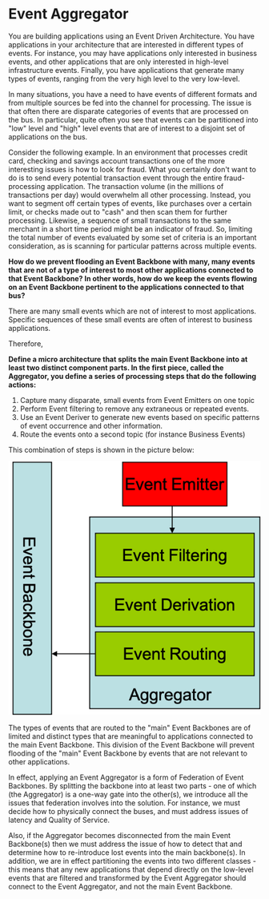 # Event Aggregator

You are building applications using an Event Driven Architecture. You have applications in your architecture that are interested in different types of events. For instance, you may have applications only interested in business events, and other applications that are only interested in high-level infrastructure events. Finally, you have applications that generate many types of events, ranging from the very high level to the very low-level.

In many situations, you have a need to have events of different formats and from multiple sources be fed into the channel for processing. The issue is that often there are disparate categories of events that are processed on the bus. In particular, quite often you see that events can be partitioned into "low" level and "high" level events that are of interest to a disjoint set of applications on the bus.

Consider the following example. In an environment that processes credit card, checking and savings account transactions one of the more interesting issues is how to look for fraud. What you certainly don't want to do is to send every potential transaction event through the entire fraud-processing application. The transaction volume (in the millions of transactions per day) would overwhelm all other processing. Instead, you want to segment off certain types of events, like purchases over a certain limit, or checks made out to "cash" and then scan them for further processing. Likewise, a sequence of small transactions to the same merchant in a short time period might be an indicator of fraud. So, limiting the total number of events evaluated by some set of criteria is an important consideration, as is scanning for particular patterns across multiple events.

**How do we prevent flooding an Event Backbone with many, many events that are not of a type of interest to most other applications connected to that Event Backbone? In other words, how do we keep the events flowing on an Event Backbone pertinent to the applications connected to that bus?**

There are many small events which are not of interest to most applications. Specific sequences of these small events are often of interest to business applications.

Therefore,

**Define a micro architecture that splits the main Event Backbone into at least two distinct component parts. In the first piece, called the Aggregator, you define a series of processing steps that do the following actions:**

1.  Capture many disparate, small events from Event Emitters on one topic
2.  Perform Event filtering to remove any extraneous or repeated events.
3.  Use an Event Deriver to generate new events based on specific patterns of event occurrence and other information.
4.  Route the events onto a second topic (for instance Business Events)

This combination of steps is shown in the picture below:

![Event Aggregator](../assets/EventAggregator.png)

The types of events that are routed to the "main" Event Backbones are of limited and distinct types that are meaningful to applications connected to the main Event Backbone. This division of the Event Backbone will prevent flooding of the "main" Event Backbone by events that are not relevant to other applications.

In effect, applying an Event Aggregator is a form of Federation of Event Backbones. By splitting the backbone into at least two parts - one of which (the Aggregator) is a one-way gate into the other(s), we introduce all the issues that federation involves into the solution. For instance, we must decide how to physically connect the buses, and must address issues of latency and Quality of Service. 

Also, if the Aggregator becomes disconnected from the main Event Backbone(s) then we must address the issue of how to detect that and determine how to re-introduce lost events into the main backbone(s). In addition, we are in effect partitioning the events into two different classes - this means that any new applications that depend directly on the low-level events that are filtered and transformed by the Event Aggregator should connect to the Event Aggregator, and not the main Event Backbone.

